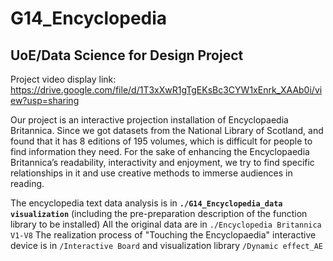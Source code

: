 # G14_Encyclopedia
## UoE/Data Science for Design Project
Project video display link: 
https://drive.google.com/file/d/1T3xXwR1gTgEKsBc3CYW1xEnrk_XAAb0i/view?usp=sharing

Our project is an interactive projection installation of Encyclopaedia Britannica. Since we got datasets from the National Library of Scotland, and found that it has 8 editions of 195 volumes, which is difficult for people to find information they need. For the sake of enhancing the Encyclopaedia Britannica’s readability, interactivity and enjoyment, we try to find specific relationships in it and use creative methods to immerse audiences in reading.

The encyclopedia text data analysis is in **`./G14_Encyclopedia_data visualization`** (including the pre-preparation description of the function library to be installed)
All the original data are in `./Encyclopedia Britannica V1-V8`
The realization process of "Touching the Encyclopaedia" interactive device is in `/Interactive Board` and visualization library `/Dynamic effect_AE`
